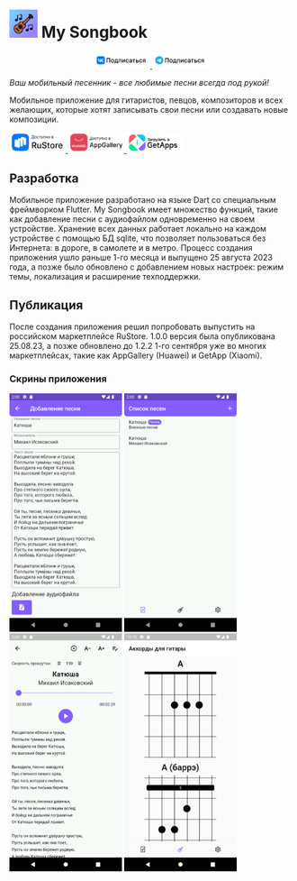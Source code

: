 # <img class="icon" src="assets/icon/my_songbook.png" alt="My Songbook" width="50"/> My Songbook

<p float="left" align="center">
<a href="[VK Подписаться](https://vk.com/mysongbook01)">
<img class="badges" src="assets/badges/VK.png" alt="VK Подписаться" width="100"/>
</a>
<a href="[Telegram Подписаться](https://t.me/mysongbook01)">
<img class="badges" src="assets/badges/Telegram.png" alt="Telegram Подписаться" width="100"/>
</a>
</p>


*Ваш мобильный песенник - все любимые песни всегда под рукой!*

Мобильное приложение для гитаристов, певцов, композиторов и всех желающих, которые хотят записывать свои песни или создавать новые композиции.

<p float="left">
<a href="[Скачать с RuStore](https://apps.rustore.ru/app/ru.ru_developer.my_songbook)">
<img class="icon" src="assets/badges/RuStore.png" alt="RuStore" width="100"/>
</a>
<a href="[Скачать с AppGallery](https://appgallery.huawei.com/app/C109087129)">
<img class="icon" src="assets/badges/AppGallery.png" alt="AppGallery" width="100"/>
</a>
<a href="[Скачать с GetApps](https://global.app.mi.com/details?lo=RU&la=en_US&id=ru.ru_developer.my_songbook.mi)">
<img class="icon" src="assets/badges/GetApps.png" alt="GetApps" width="100"/>
</a>
</p>

## Разработка
Мобильное приложение разработано на языке Dart со специальным фреймворком Flutter. 
My Songbook имеет множество функций, такие как добавление песни с аудиофайлом одновременно на своем устройстве. Хранение всех данных работает локально на каждом устройстве с помощью БД sqlite, что позволяет пользоваться без Интернета: в дороге, в самолете и в метро.
Процесс создания приложения ушло раньше 1-го месяца и выпущено 25 августа 2023 года, а позже было обновлено с добавлением новых настроек: режим темы, локализация и расширение техподдержки.



## Публикация
После создания приложения решил попробовать выпустить на российском маркетплейсе RuStore. 1.0.0 версия была опубликована 25.08.23, а позже обновлено до 1.2.2 1-го сентября уже во многих маркетплейсах, такие как AppGallery (Huawei) и GetApp (Xiaomi).

### Скрины приложения

<p float="left" class="noselect">
<img src="flutter_03.png" alt="Создание песни с аудиофайлом" width="200"/>
<img src="flutter_04.png" alt="Список всех созданных песен" width="200"/>
<img src="flutter_05.png" alt="Просмотр песни с проигрывателем" width="200"/>
<img src="flutter_02.png" alt="Справочник аккордов для гитары" width="200"/>
</p>
